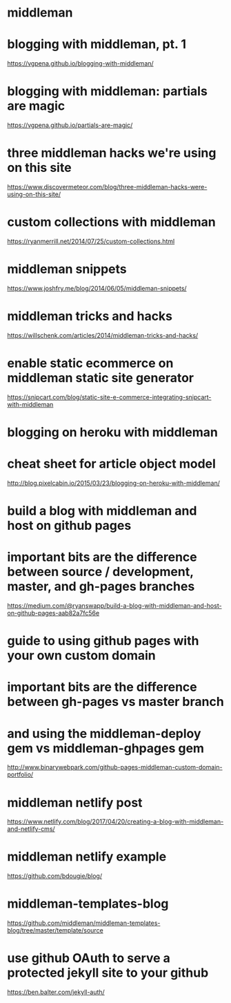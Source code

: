 #
# middleman
#

# blogging with middleman, pt. 1
https://vgpena.github.io/blogging-with-middleman/

# blogging with middleman: partials are magic
https://vgpena.github.io/partials-are-magic/

# three middleman hacks we're using on this site
https://www.discovermeteor.com/blog/three-middleman-hacks-were-using-on-this-site/

# custom collections with middleman
https://ryanmerrill.net/2014/07/25/custom-collections.html

# middleman snippets
https://www.joshfry.me/blog/2014/06/05/middleman-snippets/

# middleman tricks and hacks
https://willschenk.com/articles/2014/middleman-tricks-and-hacks/

# enable static ecommerce on middleman static site generator
https://snipcart.com/blog/static-site-e-commerce-integrating-snipcart-with-middleman

# blogging on heroku with middleman
# cheat sheet for article object model
http://blog.pixelcabin.io/2015/03/23/blogging-on-heroku-with-middleman/

# build a blog with middleman and host on github pages
# important bits are the difference between source / development, master, and gh-pages branches
https://medium.com/@ryanswapp/build-a-blog-with-middleman-and-host-on-github-pages-aab82a7fc56e

# guide to using github pages with your own custom domain
# important bits are the difference between gh-pages vs master branch
# and using the middleman-deploy gem vs middleman-ghpages gem
http://www.binarywebpark.com/github-pages-middleman-custom-domain-portfolio/

# middleman netlify post
https://www.netlify.com/blog/2017/04/20/creating-a-blog-with-middleman-and-netlify-cms/

# middleman netlify example
https://github.com/bdougie/blog/

# middleman-templates-blog
https://github.com/middleman/middleman-templates-blog/tree/master/template/source

# use github OAuth to serve a protected jekyll site to your github
https://ben.balter.com/jekyll-auth/

